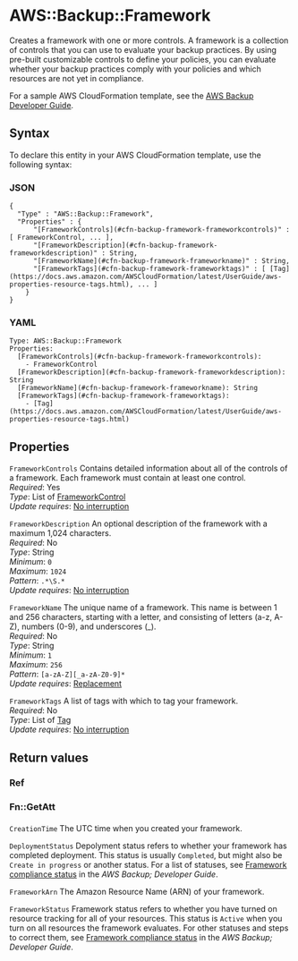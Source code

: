 # AWS::Backup::Framework<a name="aws-resource-backup-framework"></a>

Creates a framework with one or more controls\. A framework is a collection of controls that you can use to evaluate your backup practices\. By using pre\-built customizable controls to define your policies, you can evaluate whether your backup practices comply with your policies and which resources are not yet in compliance\.

For a sample AWS CloudFormation template, see the [ AWS Backup Developer Guide](https://docs.aws.amazon.com/aws-backup/latest/devguide/bam-cfn-integration.html#bam-cfn-frameworks-template)\.

## Syntax<a name="aws-resource-backup-framework-syntax"></a>

To declare this entity in your AWS CloudFormation template, use the following syntax:

### JSON<a name="aws-resource-backup-framework-syntax.json"></a>

```
{
  "Type" : "AWS::Backup::Framework",
  "Properties" : {
      "[FrameworkControls](#cfn-backup-framework-frameworkcontrols)" : [ FrameworkControl, ... ],
      "[FrameworkDescription](#cfn-backup-framework-frameworkdescription)" : String,
      "[FrameworkName](#cfn-backup-framework-frameworkname)" : String,
      "[FrameworkTags](#cfn-backup-framework-frameworktags)" : [ [Tag](https://docs.aws.amazon.com/AWSCloudFormation/latest/UserGuide/aws-properties-resource-tags.html), ... ]
    }
}
```

### YAML<a name="aws-resource-backup-framework-syntax.yaml"></a>

```
Type: AWS::Backup::Framework
Properties: 
  [FrameworkControls](#cfn-backup-framework-frameworkcontrols): 
    - FrameworkControl
  [FrameworkDescription](#cfn-backup-framework-frameworkdescription): String
  [FrameworkName](#cfn-backup-framework-frameworkname): String
  [FrameworkTags](#cfn-backup-framework-frameworktags): 
    - [Tag](https://docs.aws.amazon.com/AWSCloudFormation/latest/UserGuide/aws-properties-resource-tags.html)
```

## Properties<a name="aws-resource-backup-framework-properties"></a>

`FrameworkControls`  <a name="cfn-backup-framework-frameworkcontrols"></a>
Contains detailed information about all of the controls of a framework\. Each framework must contain at least one control\.  
*Required*: Yes  
*Type*: List of [FrameworkControl](aws-properties-backup-framework-frameworkcontrol.md)  
*Update requires*: [No interruption](https://docs.aws.amazon.com/AWSCloudFormation/latest/UserGuide/using-cfn-updating-stacks-update-behaviors.html#update-no-interrupt)

`FrameworkDescription`  <a name="cfn-backup-framework-frameworkdescription"></a>
An optional description of the framework with a maximum 1,024 characters\.  
*Required*: No  
*Type*: String  
*Minimum*: `0`  
*Maximum*: `1024`  
*Pattern*: `.*\S.*`  
*Update requires*: [No interruption](https://docs.aws.amazon.com/AWSCloudFormation/latest/UserGuide/using-cfn-updating-stacks-update-behaviors.html#update-no-interrupt)

`FrameworkName`  <a name="cfn-backup-framework-frameworkname"></a>
The unique name of a framework\. This name is between 1 and 256 characters, starting with a letter, and consisting of letters \(a\-z, A\-Z\), numbers \(0\-9\), and underscores \(\_\)\.  
*Required*: No  
*Type*: String  
*Minimum*: `1`  
*Maximum*: `256`  
*Pattern*: `[a-zA-Z][_a-zA-Z0-9]*`  
*Update requires*: [Replacement](https://docs.aws.amazon.com/AWSCloudFormation/latest/UserGuide/using-cfn-updating-stacks-update-behaviors.html#update-replacement)

`FrameworkTags`  <a name="cfn-backup-framework-frameworktags"></a>
A list of tags with which to tag your framework\.  
*Required*: No  
*Type*: List of [Tag](https://docs.aws.amazon.com/AWSCloudFormation/latest/UserGuide/aws-properties-resource-tags.html)  
*Update requires*: [No interruption](https://docs.aws.amazon.com/AWSCloudFormation/latest/UserGuide/using-cfn-updating-stacks-update-behaviors.html#update-no-interrupt)

## Return values<a name="aws-resource-backup-framework-return-values"></a>

### Ref<a name="aws-resource-backup-framework-return-values-ref"></a>

### Fn::GetAtt<a name="aws-resource-backup-framework-return-values-fn--getatt"></a>

#### <a name="aws-resource-backup-framework-return-values-fn--getatt-fn--getatt"></a>

`CreationTime`  <a name="CreationTime-fn::getatt"></a>
The UTC time when you created your framework\.

`DeploymentStatus`  <a name="DeploymentStatus-fn::getatt"></a>
Depolyment status refers to whether your framework has completed deployment\. This status is usually `Completed`, but might also be `Create in progress` or another status\. For a list of statuses, see [Framework compliance status](https://docs.aws.amazon.com/aws-backup/latest/devguide/viewing-frameworks.html) in the *AWS Backup; Developer Guide*\.

`FrameworkArn`  <a name="FrameworkArn-fn::getatt"></a>
The Amazon Resource Name \(ARN\) of your framework\.

`FrameworkStatus`  <a name="FrameworkStatus-fn::getatt"></a>
Framework status refers to whether you have turned on resource tracking for all of your resources\. This status is `Active` when you turn on all resources the framework evaluates\. For other statuses and steps to correct them, see [Framework compliance status](https://docs.aws.amazon.com/aws-backup/latest/devguide/viewing-frameworks.html) in the *AWS Backup; Developer Guide*\.